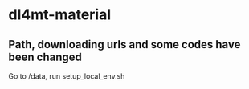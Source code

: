 # dl4mt-material
## Path, downloading urls and some codes have been changed
Go to /data, run setup_local_env.sh